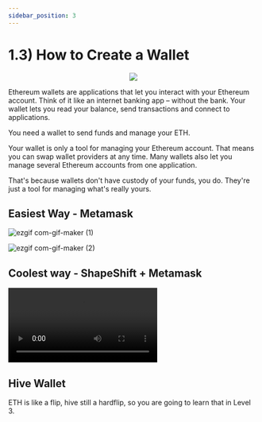 ```yaml
---
sidebar_position: 3
---
```


# 1.3) How to Create a Wallet 

<center>
    <img src="https://openseauserdata.com/files/7cc8c6f42e368ae42540a6b1241b6d9e.svg"></img>
</center>


Ethereum wallets are applications that let you interact with your Ethereum account. Think of it like an internet banking app – without the bank. Your wallet lets you read your balance, send transactions and connect to applications.

You need a wallet to send funds and manage your ETH.

Your wallet is only a tool for managing your Ethereum account. That means you can swap wallet providers at any time. Many wallets also let you manage several Ethereum accounts from one application.

That's because wallets don't have custody of your funds, you do. They're just a tool for managing what's really yours.


## Easiest Way - Metamask 

![ezgif com-gif-maker (1)](https://user-images.githubusercontent.com/85296013/213943325-e8f6b851-438b-41c5-b1a5-d7d9cc5d1c51.gif)


![ezgif com-gif-maker (2)](https://user-images.githubusercontent.com/85296013/213943341-09f0869e-a943-47ca-9443-857be9afd4f2.gif)

   
## Coolest way - ShapeShift + Metamask 

<video> 
   <source src="/static/shapeshift.mp4"></source>
</video>


## Hive Wallet 

ETH is like a flip, hive still a hardflip, so you are going to learn that in Level 3.

